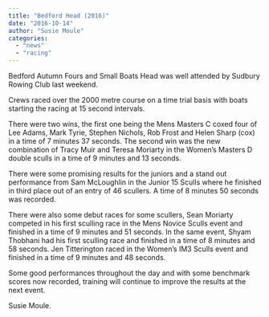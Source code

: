 ```yaml
---
title: "Bedford Head (2016)"
date: "2016-10-14"
author: "Susie Moule"
categories: 
  - "news"
  - "racing"
---
```


Bedford Autumn Fours and Small Boats Head was well attended by Sudbury Rowing Club last weekend.

Crews raced over the 2000 metre course on a time trial basis with boats starting the racing at 15 second intervals.

There were two wins, the first one being the Mens Masters C coxed four of Lee Adams, Mark Tyrie, Stephen Nichols, Rob Frost and Helen Sharp (cox) in a time of 7 minutes 37 seconds. The second win was the new combination of Tracy Muir and Teresa Moriarty in the Women’s Masters D double sculls in a time of 9 minutes and 13 seconds.

There were some promising results for the juniors and a stand out performance from Sam McLoughlin in the Junior 15 Sculls where he finished in third place out of an entry of 46 scullers. A time of 8 minutes 50 seconds was recorded.

There were also some debut races for some scullers, Sean Moriarty competed in his first sculling race in the Mens Novice Sculls event and finished in a time of 9 minutes and 51 seconds. In the same event, Shyam Thobhani had his first sculling race and finished in a time of 8 minutes and 58 seconds. Jen Titterington raced in the Women’s IM3 Sculls event and finished in a time of 9 minutes and 48 seconds.

Some good performances throughout the day and with some benchmark scores now recorded, training will continue to improve the results at the next event.

Susie Moule.
